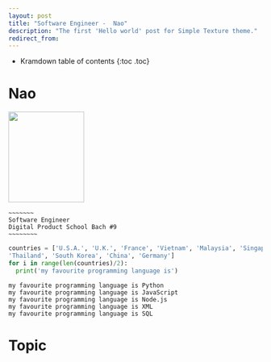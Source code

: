 ```yaml
---
layout: post
title: "Software Engineer -  Nao"
description: "The first 'Hello world' post for Simple Texture theme."
redirect_from:
---
```

* Kramdown table of contents
{:toc .toc}

# Nao
<img src="https://github.com/team-cero/team-cero.github.io/blob/master/assets/images/headshot_nao.jpg?raw=true" height ="180" width="150">


~~~~~~~~~~~~
~~~~~~~
Software Engineer
Digital Product School Bach #9
~~~~~~~~
~~~~~~~~~~~~~~~~~~

~~~ python
countries = ['U.S.A.', 'U.K.', 'France', 'Vietnam', 'Malaysia', 'Singapore', 
'Thailand', 'South Korea', 'China', 'Germany']
for i in range(len(countries)/2):
  print('my favourite programming language is')
~~~

~~~
my favourite programming language is Python
my favourite programming language is JavaScript
my favourite programming language is Node.js
my favourite programming language is XML
my favourite programming language is SQL
~~~

# Topic
